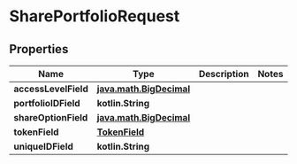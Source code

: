 
# SharePortfolioRequest

## Properties
Name | Type | Description | Notes
------------ | ------------- | ------------- | -------------
**accessLevelField** | [**java.math.BigDecimal**](java.math.BigDecimal.md) |  | 
**portfolioIDField** | **kotlin.String** |  | 
**shareOptionField** | [**java.math.BigDecimal**](java.math.BigDecimal.md) |  | 
**tokenField** | [**TokenField**](TokenField.md) |  | 
**uniqueIDField** | **kotlin.String** |  | 



